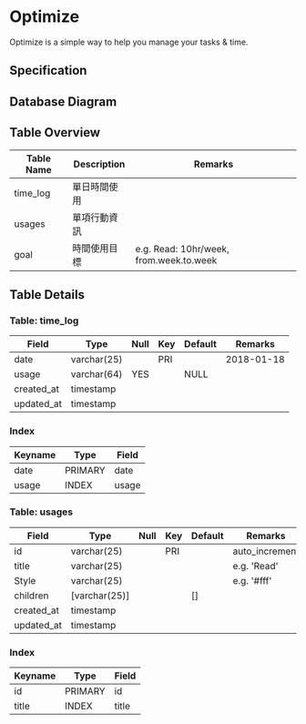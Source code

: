 # Optimize
Optimize is a simple way to help you manage your tasks &amp; time.


## Specification


## Database Diagram

## Table Overview
| Table Name     | Description | Remarks |
| -------------- | ----------- | ------- |
| time_log       | 單日時間使用  |         |
| usages         | 單項行動資訊  |         |
| goal           | 時間使用目標  | e.g. Read: 10hr/week, from.week.to.week |


## Table Details

### Table: time_log

| Field              | Type               | Null | Key | Default | Remarks |
| ------------------ | ------------------ | ---- | --- | ------- | ------- |
| date               | varchar(25)        |      | PRI |         | 2018-01-18 |
| usage              | varchar(64)        | YES  |     |  NULL   |         |
| created_at         | timestamp          |      |     |         |         |
| updated_at         | timestamp          |      |     |         |         |


### Index

| Keyname  | Type    | Field    |
| -------- | ------- | -------- |
| date     | PRIMARY | date  |
| usage    | INDEX   | usage |

### Table: usages

| Field              | Type               | Null | Key | Default | Remarks |
| ------------------ | ------------------ | ---- | --- | ------- | ------- |
| id                 | varchar(25)        |      | PRI |         | auto_increment |
| title              | varchar(25)        |      |     |         | e.g. 'Read'    |
| Style              | varchar(25)        |      |     |         | e.g. '#fff'  |
| children           | [varchar(25)]      |      |     |  []     |         |
| created_at         | timestamp          |      |     |         |         |
| updated_at         | timestamp          |      |     |         |         |


### Index

| Keyname  | Type    | Field    |
| -------- | ------- | -------- |
| id       | PRIMARY | id       |
| title    | INDEX   | title    |
